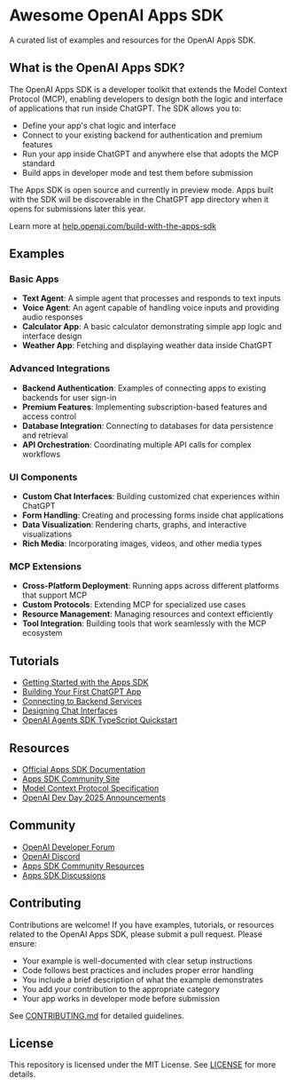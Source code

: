 # Awesome OpenAI Apps SDK

A curated list of examples and resources for the OpenAI Apps SDK.

## What is the OpenAI Apps SDK?

The OpenAI Apps SDK is a developer toolkit that extends the Model Context Protocol (MCP), enabling developers to design both the logic and interface of applications that run inside ChatGPT. The SDK allows you to:

- Define your app's chat logic and interface
- Connect to your existing backend for authentication and premium features
- Run your app inside ChatGPT and anywhere else that adopts the MCP standard
- Build apps in developer mode and test them before submission

The Apps SDK is open source and currently in preview mode. Apps built with the SDK will be discoverable in the ChatGPT app directory when it opens for submissions later this year.

Learn more at [help.openai.com/build-with-the-apps-sdk](https://help.openai.com/en/articles/12515353-build-with-the-apps-sdk)

## Examples

### Basic Apps

- **Text Agent**: A simple agent that processes and responds to text inputs
- **Voice Agent**: An agent capable of handling voice inputs and providing audio responses
- **Calculator App**: A basic calculator demonstrating simple app logic and interface design
- **Weather App**: Fetching and displaying weather data inside ChatGPT

### Advanced Integrations

- **Backend Authentication**: Examples of connecting apps to existing backends for user sign-in
- **Premium Features**: Implementing subscription-based features and access control
- **Database Integration**: Connecting to databases for data persistence and retrieval
- **API Orchestration**: Coordinating multiple API calls for complex workflows

### UI Components

- **Custom Chat Interfaces**: Building customized chat experiences within ChatGPT
- **Form Handling**: Creating and processing forms inside chat applications
- **Data Visualization**: Rendering charts, graphs, and interactive visualizations
- **Rich Media**: Incorporating images, videos, and other media types

### MCP Extensions

- **Cross-Platform Deployment**: Running apps across different platforms that support MCP
- **Custom Protocols**: Extending MCP for specialized use cases
- **Resource Management**: Managing resources and context efficiently
- **Tool Integration**: Building tools that work seamlessly with the MCP ecosystem

## Tutorials

- [Getting Started with the Apps SDK](https://help.openai.com/en/articles/12515353-build-with-the-apps-sdk)
- [Building Your First ChatGPT App](https://help.openai.com/en/articles/12515353-build-with-the-apps-sdk)
- [Connecting to Backend Services](https://www.apps-sdk.dev/)
- [Designing Chat Interfaces](https://www.apps-sdk.dev/)
- [OpenAI Agents SDK TypeScript Quickstart](https://openai.github.io/openai-agents-js/)

## Resources

- [Official Apps SDK Documentation](https://help.openai.com/en/articles/12515353-build-with-the-apps-sdk)
- [Apps SDK Community Site](https://www.apps-sdk.dev/)
- [Model Context Protocol Specification](https://modelcontextprotocol.io/)
- [OpenAI Dev Day 2025 Announcements](https://www.ainews.com/p/openai-dev-day-2025-chatgpt-apps-agentkit-codex-ga-and-sora-2-api)

## Community

- [OpenAI Developer Forum](https://community.openai.com/)
- [OpenAI Discord](https://discord.com/invite/openai)
- [Apps SDK Community Resources](https://www.apps-sdk.dev/)
- [Apps SDK Discussions](https://github.com/openai/apps-sdk/discussions)

## Contributing

Contributions are welcome! If you have examples, tutorials, or resources related to the OpenAI Apps SDK, please submit a pull request. Please ensure:

- Your example is well-documented with clear setup instructions
- Code follows best practices and includes proper error handling
- You include a brief description of what the example demonstrates
- You add your contribution to the appropriate category
- Your app works in developer mode before submission

See [CONTRIBUTING.md](CONTRIBUTING.md) for detailed guidelines.

## License

This repository is licensed under the MIT License. See [LICENSE](LICENSE) for more details.

